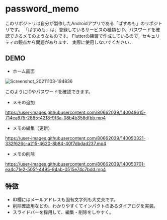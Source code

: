 # password_memo

このリポジトリは自分が製作したAndroidアプリである「ぱすめも」のリポジトリです。
「ぱすめも」は、登録しているサービスの種類とID、パスワードを確認できるメモのようなものです。
Flutterの練習で作成しているので，セキュリティの観点から問題があります．
実際に使用しないでください．



## DEMO
* ホーム画面

![Screenshot_20211103-194836](https://user-images.githubusercontent.com/80662039/140048347-8eeb7d72-2cd3-4e72-992e-1692beb2ea20.png)

このようにIDやパスワードを確認できます。

* メモの追加


https://user-images.githubusercontent.com/80662039/140049615-714ea675-2865-4218-9f3a-08b4b358dfbb.mp4


* メモの編集（更新）


https://user-images.githubusercontent.com/80662039/140050321-332f626c-a215-4620-8b84-40f7dbdad237.mp4


* メモの削除


https://user-images.githubusercontent.com/80662039/140050701-ea4c71e2-505f-4495-94ab-0515e74c7bdd.mp4



## 特徴
* ID欄にはメールアドレスも固有文字列も大丈夫です。
* 削除確認用などの、わかりやすくてインパクトのあるダイアログを実装。
* スライドバーを採用して、編集・削除をしやすく。



